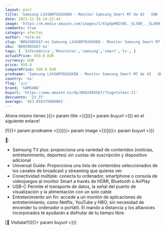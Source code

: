 ```yaml
---
layout: post
title: 'Samsung LS43AM702UUXEN - Monitor Samsung Smart M7 de 43   UHD  3 840 x 2 160  USB-C  Altavoces  Conectividad Móvil  Mando a Distancia y Aplicaciones de Smart TV  Netflix  Prime TV  Youtube '
date: 2021-12-26 14:22:44
image: 'https://m.media-amazon.com/images/I/41gdpHNItWS._SL500_._SL400_.jpg'
comments: true
category: ofertas
author: 'tole.es'
slug: 'B092985G67-es Samsung LS43AM702UUXEN - Monitor Samsung Smart M7 de 43...'
sku: 'B092985G67-es'
tags: [ 'Informática','Monitores','samsung','smart','tv', ]
actualPrice: 459.0 EUR
currency: EUR
price: 459.0
comparePrice: 599.0 EUR
prodname: 'Samsung LS43AM702UUXEN - Monitor Samsung Smart M7 de 43   UHD  3 840 x 2 160  USB-C  Altavoces  Conectividad Móvil  Mando a Distancia y Aplicaciones de Smart TV  Netflix  Prime TV  Youtube '
country: 'es'
flag: '🇪🇸'
brand: 'SAMSUNG'
buyurl: 'https://www.amazon.es/dp/B092985G67/?tag=tolees-21'
descuento: '23.37'
average: '453.059375000001'
---
```


Ahora mismo tienes [{{< param title >}}]({{< param buyurl >}}) en el siguiente enlace!

[![{{< param prodname >}}]({{< param image >}})]({{< param buyurl >}})

🔎:

- Samsung TV plus: proporciona una variedad de contenidos (noticias, entretenimiento, deportes) sin cuotas de suscripción y dispositivo adicional
- Universal Guide: Proporciona una lista de contenidos seleccionados de los canales de broadcast y streaming que quieres ver.
- Conectividad múltiple: conecta tu ordenador, smartphone o consola de videojuegos al monitor Smart a través de HDMI, Bluetooth o AirPlay
- USB-C Permite el transporte de datos, la señal del puerto de visualización y la alimentación con un solo cable
- Entretenimiento sin fin: accede a un montón de aplicaciones de entretenimiento, como Netflix, YouTube y HBO, sin necesidad de encender tu ordenador o portátil. El mando a distancia y los altavoces incorporados te ayudarán a disfrutar de tu tiempo libre

[🛒 Visítala!!!]({{< param buyurl >}})
